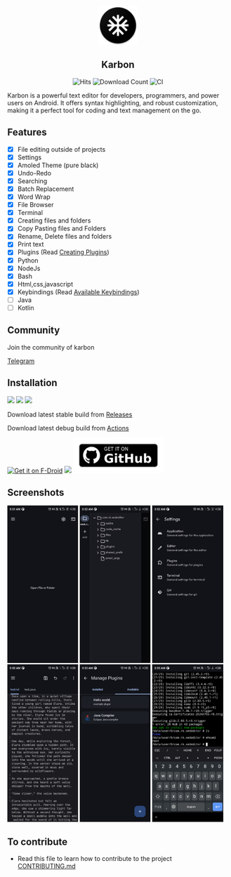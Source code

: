 <p align="center">
  <img src="/fastlane/metadata/android/en-US/images/icon.png" alt="Xed Editor" width="90" height="90"/>
</p>

<h2 align="center"><b>Karbon</b></h2>

<div align="center"><img src="https://hits.seeyoufarm.com/api/count/incr/badge.svg?url=https%3A%2F%2Fgithub.com%2FRohitKushvaha01%2FXed-Editor&count_bg=%2379C83D&title_bg=%23555555&icon=&icon_color=%23E7E7E7&title=views%20(today/total)&edge_flat=false" alt="Hits">
<img src="https://img.shields.io/github/downloads/RohitKushvaha01/Xed-Editor/total?label=Downloads" alt="Download Count"><a href="https://github.com/Rohitkushvaha01/Xed-Editor/actions/workflows/android.yml"></a>
<img src="https://github.com/Rohitkushvaha01/Xed-Editor/actions/workflows/android.yml/badge.svg?event=push" alt="CI"></a>
</div>



Karbon is a powerful text editor for developers, programmers, and power users on Android. It offers syntax highlighting, and robust customization, making it a perfect tool for coding and text management on the go.



## Features
- [x] File editing outside of projects
- [x] Settings
- [x] Amoled Theme (pure black)
- [x] Undo-Redo
- [x] Searching
- [x] Batch Replacement
- [x] Word Wrap
- [x] File Browser
- [x] Terminal
- [x] Creating files and folders
- [x] Copy Pasting files and Folders
- [x] Rename, Delete files and folders
- [x] Print text
- [x] Plugins (Read [Creating Plugins](/docs/CREATE_PLUGIN.md))
- [x] Python
- [x] NodeJs
- [x] Bash
- [x] Html,css,javascript
- [x] Keybindings (Read [Available Keybindings](/KEYBINDS.md))
- [ ] Java
- [ ] Kotlin

## Community

Join the community of karbon

[Telegram](https://t.me/+o7Rwpa_WT8A5YzQ9)

## Installation

<div>

<a href="https://github.com/RohitKushvaha01/Xed-Editor/releases"><img src="https://img.shields.io/github/v/release/Rohitkushvaha01/Xed-Editor?include_prereleases&sort=date&display_name=tag"></a>
<a href="https://android.izzysoft.de/repo/apk/com.rk.xededitor">
<img src="https://img.shields.io/endpoint?url=https://apt.izzysoft.de/fdroid/api/v1/shield/com.rk.xededitor&label=IzzyOnDroid&cacheSeconds=33000"></a>
<a href="https://f-droid.org/packages/com.rk.xededitor">
<img src="https://img.shields.io/f-droid/v/com.rk.xededitor"></a>


</div>

Download latest stable build
from [Releases](https://github.com/RohitKushvaha01/Xed-Editor/releases)

Download latest debug build from [Actions](https://github.com/RohitKushvaha01/Xed-Editor/actions/)

[<img src="https://fdroid.gitlab.io/artwork/badge/get-it-on.png"
    alt="Get it on F-Droid"
    height="80">](https://f-droid.org/packages/com.rk.xededitor)
[<img src="https://gitlab.com/IzzyOnDroid/repo/-/raw/master/assets/IzzyOnDroid.png?ref_type=heads" height="80">](https://apt.izzysoft.de/fdroid/index/apk/com.rk.xededitor)
[<img src="https://raw.githubusercontent.com/Kunzisoft/Github-badge/main/get-it-on-github.png"
alt="Get it on GitHub"
height="80">](https://github.com/RohitKushvaha01/Xed-Editor/releases/latest)



## Screenshots

<div >
<img src="/fastlane/metadata/android/en-US/images/phoneScreenshots/01.png" width="32%" />
<img src="/fastlane/metadata/android/en-US/images/phoneScreenshots/02.png" width="32%" />
<img src="/fastlane/metadata/android/en-US/images/phoneScreenshots/03.png" width="32%" />
</div>
<div>
<img src="/fastlane/metadata/android/en-US/images/phoneScreenshots/04.png" width="32%" />
<img src="/fastlane/metadata/android/en-US/images/phoneScreenshots/05.png" width="32%" />
<img src="/fastlane/metadata/android/en-US/images/phoneScreenshots/06.png" width="32%" />
</div>

## To contribute
- Read this file to learn how to contribute to the project [CONTRIBUTING.md](/CONTRIBUTING.md)

